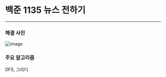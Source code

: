 # 백준 1135 뉴스 전하기
---

### 해결 사진

![image](https://user-images.githubusercontent.com/41224549/96364124-ed97ec80-1173-11eb-9d17-bc4c48112a7c.png)


### 주요 알고리즘

DFS, 그리디
